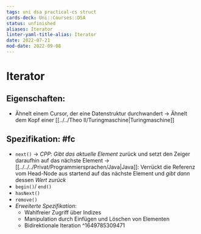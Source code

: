 ```yaml
---
tags: uni dsa practical-cs struct
cards-deck: Uni::Courses::DSA
status: unfinished
aliases: Iterator
linter-yaml-title-alias: Iterator
date: 2022-07-21
mod-date: 2022-09-08
---
```


# Iterator

## Eigenschaften:
- Ähnelt einem Cursor, der eine Datenstruktur durchwandert
-> Ähnelt dem Kopf einer [[../../Theo II/Turingmaschine|Turingmaschine]]

## Spezifikation: #fc
- `next()`
	-> *CPP*: *Gibt das aktuelle Element* zurück und setzt den Zeiger daraufhin auf das nächste Element
	-> [[../../../Privat/Programmiersprachen/Java|Java]]: Verrückt die Referenz vom Head-Node aus startend auf das nächste Element und *gibt dann* dessen *Wert zurück*
- `begin()`/ `end()`
- `hasNext()`
- `remove()`
- *Erweiterte Spezifikation*:
	- Wahlfreier Zugriff über Indizes
	- Manipulation durch Einfügen und Löschen von Elementen
	- Bidirektionale Iteration
^1649785309471
